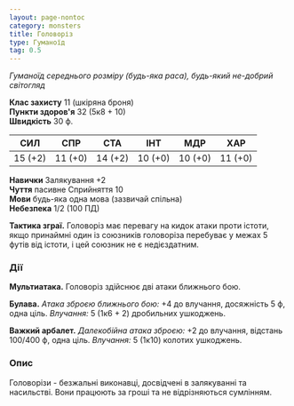 ```yaml
---
layout: page-nontoc
category: monsters
title: Головоріз
type: Гуманоїд
tag: 0.5
---
```


_Гуманоїд середнього розміру (будь-яка раса), будь-який не-добрий світогляд_

**Клас захисту** 11 (шкіряна броня)    
**Пункти здоров'я** 32 (5к8 + 10)    
**Швидкість** 30 ф.

| СИЛ     | СПР     | СТА     | ІНТ     | МДР     | ХАР     |
| ------- | ------- | ------- | ------- | ------- | ------- |
| 15 (+2) | 11 (+0) | 14 (+2) | 10 (+0) | 10 (+0) | 11 (+0) |

**Навички** Залякування +2    
**Чуття** пасивне Сприйняття 10    
**Мови** будь-яка одна мова (зазвичай спільна)    
**Небезпека** 1/2 (100 ПД)

**Тактика зграї.** Головоріз має перевагу на кидок атаки проти істоти, якщо принаймні один із союзників головоріза перебуває у межах 5 футів від істоти, і цей союзник не є недієздатним.

### Дії
**Мультиатака.** Головоріз здійснює дві атаки ближнього бою.    

**Булава.** _Атака зброєю ближнього бою:_ +4 до влучання, досяжність 5 ф, одна ціль. _Влучання:_ 5 (1к6 + 2) дробильних ушкоджень.    

**Важкий арбалет.** _Далекобійна атака зброєю:_ +2 до влучання, відстань 100/400 ф, одна ціль. _Влучання:_ 5 (1к10) колотих ушкоджень.

### Опис
Головорізи - безжальні виконавці, досвідчені в залякуванні та насильстві. Вони працюють за гроші та не відрізняються сумлінням. 
